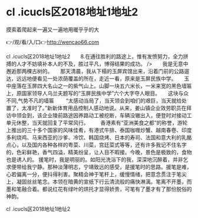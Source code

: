 # cl .icucls区2018地址1地址2
摸索着爬起来一遍又一遍地用暖乎乎的大

👉/观/看/入/口👉http://wencao66.com

cl .icucls区2018地址1地址2　　8.在通往胜利的路途上，惟有发愤努力，全力拼搏的人才不妨填补本人的不及，胜过平凡，博得结果的成功。
/>　　我是无意中邂逅那两棵古树的。　　那天清晨，我从下榻的玉屏宾馆出来，沿着门前的公路遛达，远远地便看见一处浓荫覆盖的所在，走近一看，原来是玉屏民族中学。　　玉中座落在玉屏四大名山之一的紫气山上。山脚一块五六米长，一米来宽的黑色墙匾上，原国家领导人乌兰夫题写的“玉屏民族中学”六个大字夺人眼目。　　这块与众不同,气势不凡的墙匾
　　“太感动当局了，当天领会到咱们的艰巨，当天就给处置了，太准时了。”新新体育用品控制人感动地说。从来，姜山镇企业效劳职员在拜访中领会到，该企业陵前路途因养路动工被挖断，车辆没辙出入，便登时对接动工单元休整，当天就回复了平常风行。
　　香港素有“亚洲美食之都”的称誉，游轮上推出的三十多个国家的风味佳肴，有港式牛排、泰国咖喱炒蟹、越南春卷、印度多利烧鸡、马来西亚的沙爹、冷饮、韩国烧烤、日本的寿司、法国和意大利的乳酪点心，以及国内各种各样的粤菜、川菜，宫廷菜式等等，还有许多我记不住名字的，色彩鲜艳，香气四溢，精美纷呈，让人目不暇接。今晚，景色是极致的，食物也是诱人的。
援笔时，我是明丽的。如阳光洗浴下的我，深深地沉醉着，并非乞求便带给我宁静。那种淡薄明志，宁靖致远的感受，是援笔时的思路。援笔是难，心若偏离一分，便抖得利害。聚精会神于笔杆上，缓慢情绪，把意念贯注于笔尖上，凝固丝丝笔念。本领在暗黄的宣纸下行云清流般的痛快淋漓。笔离不开墨，而墨和笔融合着。都说红花有绿叶的烘托才显得娇贵，可笔有了墨才有了那份脱俗的神韵。

cl .icucls区2018地址1地址2
